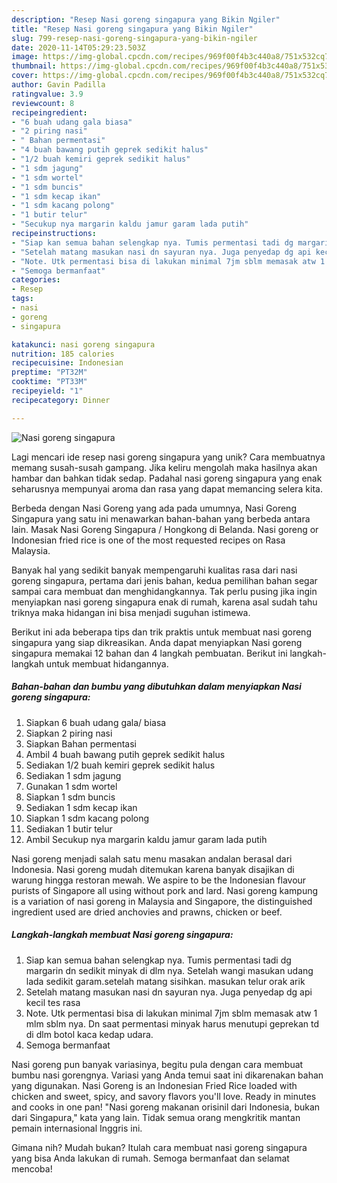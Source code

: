 ```yaml
---
description: "Resep Nasi goreng singapura yang Bikin Ngiler"
title: "Resep Nasi goreng singapura yang Bikin Ngiler"
slug: 799-resep-nasi-goreng-singapura-yang-bikin-ngiler
date: 2020-11-14T05:29:23.503Z
image: https://img-global.cpcdn.com/recipes/969f00f4b3c440a8/751x532cq70/nasi-goreng-singapura-foto-resep-utama.jpg
thumbnail: https://img-global.cpcdn.com/recipes/969f00f4b3c440a8/751x532cq70/nasi-goreng-singapura-foto-resep-utama.jpg
cover: https://img-global.cpcdn.com/recipes/969f00f4b3c440a8/751x532cq70/nasi-goreng-singapura-foto-resep-utama.jpg
author: Gavin Padilla
ratingvalue: 3.9
reviewcount: 8
recipeingredient:
- "6 buah udang gala biasa"
- "2 piring nasi"
- " Bahan permentasi"
- "4 buah bawang putih geprek sedikit halus"
- "1/2 buah kemiri geprek sedikit halus"
- "1 sdm jagung"
- "1 sdm wortel"
- "1 sdm buncis"
- "1 sdm kecap ikan"
- "1 sdm kacang polong"
- "1 butir telur"
- "Secukup nya margarin kaldu jamur garam lada putih"
recipeinstructions:
- "Siap kan semua bahan selengkap nya. Tumis permentasi tadi dg margarin dn sedikit minyak di dlm nya. Setelah wangi masukan udang lada sedikit garam.setelah matang sisihkan. masukan telur orak arik"
- "Setelah matang masukan nasi dn sayuran nya. Juga penyedap dg api kecil tes rasa"
- "Note. Utk permentasi bisa di lakukan minimal 7jm sblm memasak atw 1 mlm sblm nya. Dn saat permentasi minyak harus menutupi geprekan td di dlm botol kaca kedap udara."
- "Semoga bermanfaat"
categories:
- Resep
tags:
- nasi
- goreng
- singapura

katakunci: nasi goreng singapura 
nutrition: 185 calories
recipecuisine: Indonesian
preptime: "PT32M"
cooktime: "PT33M"
recipeyield: "1"
recipecategory: Dinner

---
```



![Nasi goreng singapura](https://img-global.cpcdn.com/recipes/969f00f4b3c440a8/751x532cq70/nasi-goreng-singapura-foto-resep-utama.jpg)

Lagi mencari ide resep nasi goreng singapura yang unik? Cara membuatnya memang susah-susah gampang. Jika keliru mengolah maka hasilnya akan hambar dan bahkan tidak sedap. Padahal nasi goreng singapura yang enak seharusnya mempunyai aroma dan rasa yang dapat memancing selera kita.

Berbeda dengan Nasi Goreng yang ada pada umumnya, Nasi Goreng Singapura yang satu ini menawarkan bahan-bahan yang berbeda antara lain. Masak Nasi Goreng Singapura / Hongkong di Belanda. Nasi goreng or Indonesian fried rice is one of the most requested recipes on Rasa Malaysia.

Banyak hal yang sedikit banyak mempengaruhi kualitas rasa dari nasi goreng singapura, pertama dari jenis bahan, kedua pemilihan bahan segar sampai cara membuat dan menghidangkannya. Tak perlu pusing jika ingin menyiapkan nasi goreng singapura enak di rumah, karena asal sudah tahu triknya maka hidangan ini bisa menjadi suguhan istimewa.


Berikut ini ada beberapa tips dan trik praktis untuk membuat nasi goreng singapura yang siap dikreasikan. Anda dapat menyiapkan Nasi goreng singapura memakai 12 bahan dan 4 langkah pembuatan. Berikut ini langkah-langkah untuk membuat hidangannya.

<!--inarticleads1-->

##### Bahan-bahan dan bumbu yang dibutuhkan dalam menyiapkan Nasi goreng singapura:

1. Siapkan 6 buah udang gala/ biasa
1. Siapkan 2 piring nasi
1. Siapkan  Bahan permentasi
1. Ambil 4 buah bawang putih geprek sedikit halus
1. Sediakan 1/2 buah kemiri geprek sedikit halus
1. Sediakan 1 sdm jagung
1. Gunakan 1 sdm wortel
1. Siapkan 1 sdm buncis
1. Sediakan 1 sdm kecap ikan
1. Siapkan 1 sdm kacang polong
1. Sediakan 1 butir telur
1. Ambil Secukup nya margarin kaldu jamur garam lada putih


Nasi goreng menjadi salah satu menu masakan andalan berasal dari Indonesia. Nasi goreng mudah ditemukan karena banyak disajikan di warung hingga restoran mewah. We aspire to be the Indonesian flavour purists of Singapore all using without pork and lard. Nasi goreng kampung is a variation of nasi goreng in Malaysia and Singapore, the distinguished ingredient used are dried anchovies and prawns, chicken or beef. 

<!--inarticleads2-->

##### Langkah-langkah membuat Nasi goreng singapura:

1. Siap kan semua bahan selengkap nya. Tumis permentasi tadi dg margarin dn sedikit minyak di dlm nya. Setelah wangi masukan udang lada sedikit garam.setelah matang sisihkan. masukan telur orak arik
1. Setelah matang masukan nasi dn sayuran nya. Juga penyedap dg api kecil tes rasa
1. Note. Utk permentasi bisa di lakukan minimal 7jm sblm memasak atw 1 mlm sblm nya. Dn saat permentasi minyak harus menutupi geprekan td di dlm botol kaca kedap udara.
1. Semoga bermanfaat


Nasi goreng pun banyak variasinya, begitu pula dengan cara membuat bumbu nasi gorengnya. Variasi yang Anda temui saat ini dikarenakan bahan yang digunakan. Nasi Goreng is an Indonesian Fried Rice loaded with chicken and sweet, spicy, and savory flavors you&#39;ll love. Ready in minutes and cooks in one pan! &#34;Nasi goreng makanan orisinil dari Indonesia, bukan dari Singapura,&#34; kata yang lain. Tidak semua orang mengkritik mantan pemain internasional Inggris ini. 

Gimana nih? Mudah bukan? Itulah cara membuat nasi goreng singapura yang bisa Anda lakukan di rumah. Semoga bermanfaat dan selamat mencoba!
